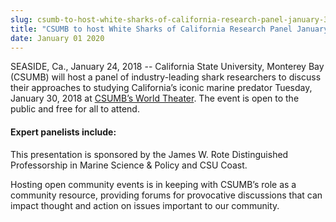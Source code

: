 ```yaml
---
slug: csumb-to-host-white-sharks-of-california-research-panel-january-30
title: "CSUMB to host White Sharks of California Research Panel January 30"
date: January 01 2020
---
```


<p>SEASIDE, Ca., January 24, 2018 -- California State University, Monterey Bay (CSUMB) will host a panel of industry-leading shark researchers to discuss their approaches to studying California’s iconic marine predator Tuesday, January 30, 2018 at <a href="https://csumb.edu/sites/default/files/images/st-block-132-1431027147143-raw-worldtheater2.pdf">CSUMB’s World Theater</a>. The event is open to the public and free for all to attend.</p><h4>Expert panelists include:</h4><p>This presentation is sponsored by the James W. Rote Distinguished Professorship in Marine Science &amp; Policy and CSU Coast.</p><p>Hosting open community events is in keeping with CSUMB’s role as a community resource, providing forums for provocative discussions that can impact thought and action on issues important to our community.</p>
